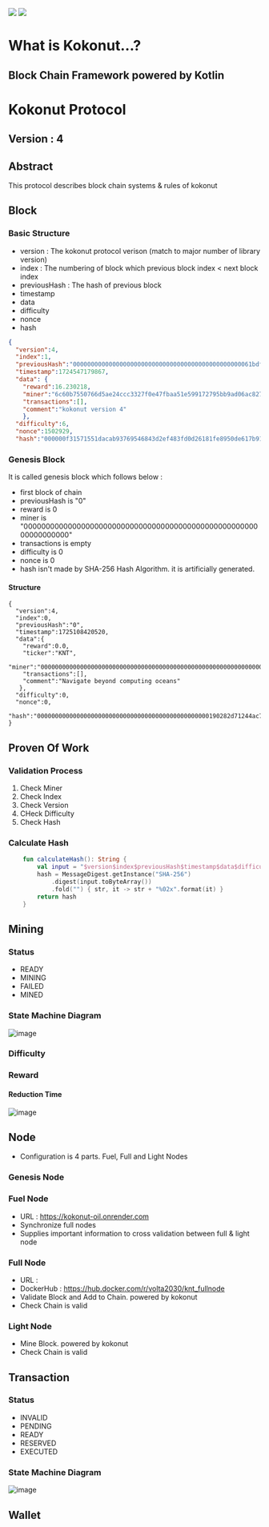 [![](https://jitpack.io/v/Pascal-Institute/kokonut.svg)](https://jitpack.io/#Pascal-Institute/kokonut)
[![](https://jitpack.io/v/Pascal-Institute/kokonut/month.svg)](https://jitpack.io/#Pascal-Institute/kokonut)

# What is Kokonut...?

## Block Chain Framework powered by Kotlin

# Kokonut Protocol

## Version : 4

## Abstract

This protocol describes block chain systems & rules of kokonut

## Block

### Basic Structure

- version : The kokonut protocol verison (match to major number of library version)
- index : The numbering of block which previous block index < next block index
- previousHash : The hash of previous block
- timestamp
- data
- difficulty
- nonce
- hash

```json
{
  "version":4,
  "index":1,
  "previousHash":"00000000000000000000000000000000000000000000000061bdff5e59b8ff4c",
  "timestamp":1724547179867,
  "data": {
    "reward":16.230218,
    "miner":"6c60b7550766d5ae24ccc3327f0e47fbaa51e599172795bb9ad06ac82784a92d",
    "transactions":[],
    "comment":"kokonut version 4"
    },
  "difficulty":6,
  "nonce":1502929,
  "hash":"000000f31571551dacab93769546843d2ef483fd0d26181fe8950de617b919ec"}
```

### Genesis Block

It is called genesis block which follows below :

- first block of chain
- previousHash is "0"
- reward is 0
- miner is "0000000000000000000000000000000000000000000000000000000000000000"
- transactions is empty
- difficulty is 0
- nonce is 0
- hash isn't made by SHA-256 Hash Algorithm. it is artificially generated.

#### Structure

```
{ 
  "version":4,
  "index":0,
  "previousHash":"0",
  "timestamp":1725108420520,
  "data":{
    "reward":0.0,
    "ticker":"KNT",
    "miner":"0000000000000000000000000000000000000000000000000000000000000000",
    "transactions":[],
    "comment":"Navigate beyond computing oceans"
   },
  "difficulty":0,
  "nonce":0,
  "hash":"000000000000000000000000000000000000000000000000190282d71244ac7a"
}
```
## Proven Of Work

### Validation Process
 1. Check Miner
 2. Check Index
 3. Check Version
 4. CHeck Difficulty
 5. Check Hash

### Calculate Hash
```kotlin
    fun calculateHash(): String {
        val input = "$version$index$previousHash$timestamp$data$difficulty$nonce"
        hash = MessageDigest.getInstance("SHA-256")
            .digest(input.toByteArray())
            .fold("") { str, it -> str + "%02x".format(it) }
        return hash
    }

```

## Mining

### Status

* READY
* MINING
* FAILED
* MINED

### State Machine Diagram

![image](https://github.com/user-attachments/assets/d53c3d55-3678-4489-a250-5a7bea3d92ee)


### Difficulty

### Reward

#### Reduction Time
![image](https://github.com/user-attachments/assets/631d3d02-c8c6-491f-8ed0-073b11eb8fd5)

## Node
- Configuration is 4 parts. Fuel, Full and Light Nodes

### Genesis Node

### Fuel Node

- URL : https://kokonut-oil.onrender.com
- Synchronize full nodes
- Supplies important information to cross validation between full & light node

### Full Node

- URL :
- DockerHub : https://hub.docker.com/r/volta2030/knt_fullnode
- Validate Block and Add to Chain. powered by kokonut
- Check Chain is valid

### Light Node

- Mine Block. powered by kokonut
- Check Chain is valid

## Transaction

### Status

* INVALID
* PENDING
* READY
* RESERVED
* EXECUTED

### State Machine Diagram

![image](https://github.com/user-attachments/assets/2f09706d-d207-416b-bd93-6955b2ff7850)

## Wallet
